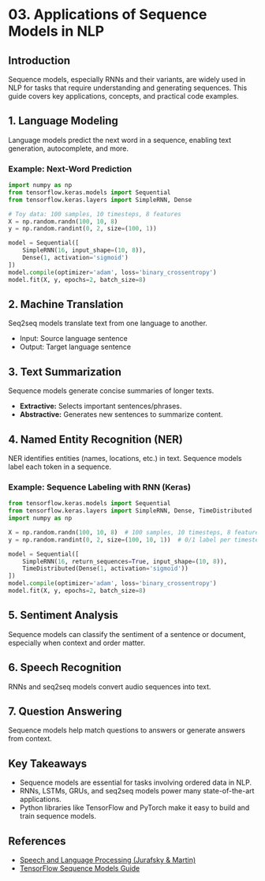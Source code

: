 # 03. Applications of Sequence Models in NLP

## Introduction

Sequence models, especially RNNs and their variants, are widely used in NLP for tasks that require understanding and generating sequences. This guide covers key applications, concepts, and practical code examples.

## 1. Language Modeling

Language models predict the next word in a sequence, enabling text generation, autocomplete, and more.

### Example: Next-Word Prediction

```python
import numpy as np
from tensorflow.keras.models import Sequential
from tensorflow.keras.layers import SimpleRNN, Dense

# Toy data: 100 samples, 10 timesteps, 8 features
X = np.random.randn(100, 10, 8)
y = np.random.randint(0, 2, size=(100, 1))

model = Sequential([
    SimpleRNN(16, input_shape=(10, 8)),
    Dense(1, activation='sigmoid')
])
model.compile(optimizer='adam', loss='binary_crossentropy')
model.fit(X, y, epochs=2, batch_size=8)
```

## 2. Machine Translation

Seq2seq models translate text from one language to another.

- Input: Source language sentence
- Output: Target language sentence

## 3. Text Summarization

Sequence models generate concise summaries of longer texts.
- **Extractive:** Selects important sentences/phrases.
- **Abstractive:** Generates new sentences to summarize content.

## 4. Named Entity Recognition (NER)

NER identifies entities (names, locations, etc.) in text. Sequence models label each token in a sequence.

### Example: Sequence Labeling with RNN (Keras)

```python
from tensorflow.keras.models import Sequential
from tensorflow.keras.layers import SimpleRNN, Dense, TimeDistributed
import numpy as np

X = np.random.randn(100, 10, 8)  # 100 samples, 10 timesteps, 8 features
y = np.random.randint(0, 2, size=(100, 10, 1))  # 0/1 label per timestep

model = Sequential([
    SimpleRNN(16, return_sequences=True, input_shape=(10, 8)),
    TimeDistributed(Dense(1, activation='sigmoid'))
])
model.compile(optimizer='adam', loss='binary_crossentropy')
model.fit(X, y, epochs=2, batch_size=8)
```

## 5. Sentiment Analysis

Sequence models can classify the sentiment of a sentence or document, especially when context and order matter.

## 6. Speech Recognition

RNNs and seq2seq models convert audio sequences into text.

## 7. Question Answering

Sequence models help match questions to answers or generate answers from context.

## Key Takeaways
- Sequence models are essential for tasks involving ordered data in NLP.
- RNNs, LSTMs, GRUs, and seq2seq models power many state-of-the-art applications.
- Python libraries like TensorFlow and PyTorch make it easy to build and train sequence models.

## References
- [Speech and Language Processing (Jurafsky & Martin)](https://web.stanford.edu/~jurafsky/slp3/)
- [TensorFlow Sequence Models Guide](https://www.tensorflow.org/guide/keras/rnn) 